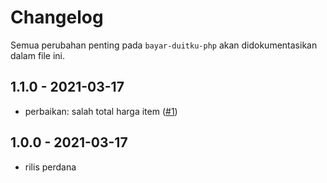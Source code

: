 # Changelog

Semua perubahan penting pada `bayar-duitku-php` akan didokumentasikan dalam file ini.

## 1.1.0 - 2021-03-17

- perbaikan: salah total harga item ([#1](https://github.com/semarangdev/bayar-duitku-php/pull/1))

## 1.0.0 - 2021-03-17

- rilis perdana

